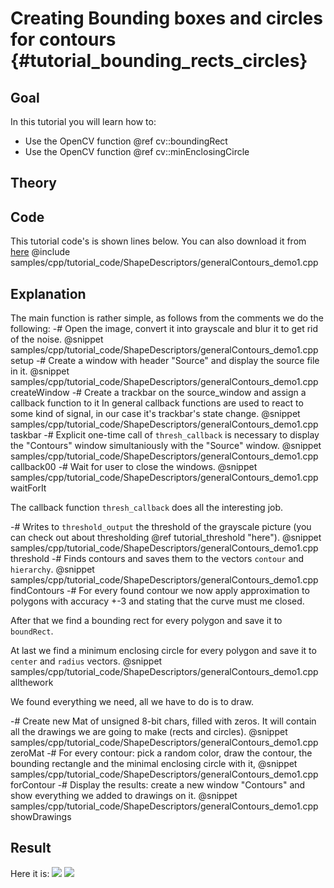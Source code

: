 Creating Bounding boxes and circles for contours {#tutorial_bounding_rects_circles}
================================================

Goal
----

In this tutorial you will learn how to:

-   Use the OpenCV function @ref cv::boundingRect
-   Use the OpenCV function @ref cv::minEnclosingCircle

Theory
------

Code
----

This tutorial code's is shown lines below. You can also download it from
[here](https://github.com/opencv/opencv/tree/3.4/samples/cpp/tutorial_code/ShapeDescriptors/generalContours_demo1.cpp)
@include samples/cpp/tutorial_code/ShapeDescriptors/generalContours_demo1.cpp

Explanation
-----------

The main function is rather simple, as follows from the comments we do the following:
-#  Open the image, convert it into grayscale and blur it to get rid of the noise.
    @snippet samples/cpp/tutorial_code/ShapeDescriptors/generalContours_demo1.cpp setup
-# Create a window with header "Source" and display the source file in it.
    @snippet samples/cpp/tutorial_code/ShapeDescriptors/generalContours_demo1.cpp createWindow
-# Create a trackbar on the source_window and assign a callback function to it
   In general callback functions are used to react to some kind of signal, in our
   case it's trackbar's state change.
   @snippet samples/cpp/tutorial_code/ShapeDescriptors/generalContours_demo1.cpp taskbar
-# Explicit one-time call of `thresh_callback` is necessary to display
   the "Contours" window simultaniously with the "Source" window.
   @snippet samples/cpp/tutorial_code/ShapeDescriptors/generalContours_demo1.cpp callback00
-# Wait for user to close the windows.
   @snippet samples/cpp/tutorial_code/ShapeDescriptors/generalContours_demo1.cpp waitForIt


The callback function `thresh_callback` does all the interesting job.


-# Writes to `threshold_output` the threshold of the grayscale picture (you can check out about thresholding @ref tutorial_threshold "here").
   @snippet samples/cpp/tutorial_code/ShapeDescriptors/generalContours_demo1.cpp threshold
-# Finds contours and saves them to the vectors `contour` and `hierarchy`.
    @snippet samples/cpp/tutorial_code/ShapeDescriptors/generalContours_demo1.cpp findContours
-# For every found contour we now apply approximation to polygons
   with accuracy +-3 and stating that the curve must me closed.

   After that we find a bounding rect for every polygon and save it to `boundRect`.

   At last we find a minimum enclosing circle for every polygon and
   save it to `center` and `radius` vectors.
   @snippet samples/cpp/tutorial_code/ShapeDescriptors/generalContours_demo1.cpp allthework

We found everything we need, all we have to do is to draw.

-# Create new Mat of unsigned 8-bit chars, filled with zeros.
   It will contain all the drawings we are going to make (rects and circles).
   @snippet samples/cpp/tutorial_code/ShapeDescriptors/generalContours_demo1.cpp zeroMat
-# For every contour: pick a random color, draw the contour, the bounding rectangle and
   the minimal enclosing circle with it,
   @snippet samples/cpp/tutorial_code/ShapeDescriptors/generalContours_demo1.cpp forContour
-# Display the results: create a new window "Contours" and show everything we added to drawings on it.
   @snippet samples/cpp/tutorial_code/ShapeDescriptors/generalContours_demo1.cpp showDrawings

Result
------

Here it is:
![](images/Bounding_Rects_Circles_Source_Image.jpg)
![](images/Bounding_Rects_Circles_Result.jpg)
